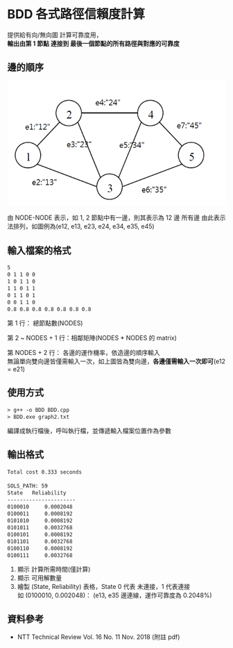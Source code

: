 # BDD 各式路徑信賴度計算

提供給有向/無向圖 計算可靠度用，  
**輸出由第 1 節點 連接到 最後一個節點的所有路徑與對應的可靠度**

## 邊的順序

![Graph.jpg](./Graph.jpg)

由 NODE-NODE 表示，如 1, 2 節點中有一邊，則其表示為 12 邊
所有邊 由此表示法排列，如圖例為(e12, e13, e23, e24, e34, e35, e45)

## 輸入檔案的格式

```
5
0 1 1 0 0
1 0 1 1 0
1 1 0 1 1
0 1 1 0 1
0 0 1 1 0
0.8 0.8 0.8 0.8 0.8 0.8 0.8
```

第 1 行： 總節點數(NODES)

第 2 ~ NODES + 1 行：相鄰矩陣(NODES \* NODES 的 matrix)

第 NODES + 2 行： 各邊的運作機率，依造邊的順序輸入  
無論單向雙向邊皆僅需輸入一次，如上圖皆為雙向邊，**各邊僅需輸入一次即可**(e12 = e21)

## 使用方式

```
> g++ -o BDD BDD.cpp
> BDD.exe graph2.txt
```

編譯成執行檔後，呼叫執行檔，並傳遞輸入檔案位置作為參數

## 輸出格式

```
Total cost 0.333 seconds

SOLS_PATH: 59
State   Reliability
----------------------
0100010     0.0002048
0100011     0.0008192
0101010     0.0008192
0101011     0.0032768
0100101     0.0008192
0101101     0.0032768
0100110     0.0008192
0100111     0.0032768
```

1. 顯示 計算所需時間(僅計算)
2. 顯示 可用解數量
3. 繪製 (State, Reliability) 表格，State 0 代表 未連接，1 代表連接  
   如 (0100010, 0.002048)： (e13, e35 邊連線，運作可靠度為 0.2048%)

## 資料參考
+ NTT Technical Review Vol. 16 No. 11 Nov. 2018 (附註 pdf)
